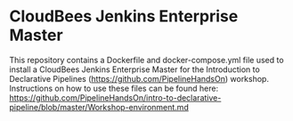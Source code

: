 # CloudBees Jenkins Enterprise Master 

This repository contains a Dockerfile and docker-compose.yml file used to install a CloudBees Jenkins Enterprise Master for the Introduction to Declarative Pipelines (https://github.com/PipelineHandsOn) workshop. Instructions on how to use these files can be found here: https://github.com/PipelineHandsOn/intro-to-declarative-pipeline/blob/master/Workshop-environment.md
